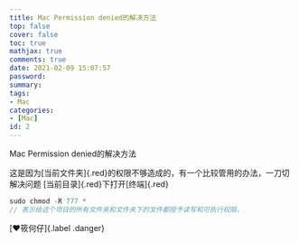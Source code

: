 ```yaml
---
title: Mac Permission denied的解决方法
top: false
cover: false
toc: true
mathjax: true
comments: true
date: 2021-02-09 15:07:57
password:
summary:
tags:
- Mac
categories:
- [Mac]
id: 2
---
```

Mac Permission denied的解决方法
<!--more-->
这是因为[当前文件夹]{.red}的权限不够造成的，有一个比较管用的办法，一刀切解决问题
[当前目录]{.red}下打开[终端]{.red}
```java 示例 
sudo chmod -R 777 *
// 表示给这个项目的所有文件夹和文件夹下的文件都授予读写和可执行权限。
```
[:heart:筱何仔]{.label .danger}